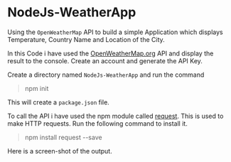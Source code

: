 # NodeJs-WeatherApp
Using the `OpenWeatherMap` API to build a simple Application which displays Temperature, Country Name and Location of the City.

In this Code i have used the [OpenWeatherMap.org](https://home.openweathermap.org/) API and display the result to the console.
Create an account and generate the API Key.

Create a directory named `NodeJs-WeatherApp` and run the command 

> npm init 

This will create a `package.json` file.  

To call the API i have used the npm module called [request](https://www.npmjs.com/package/request). This is used to make HTTP requests. Run the following command to install it.

> npm install request --save

Here is a screen-shot of the output.
